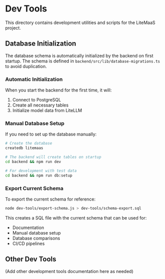 # Dev Tools

This directory contains development utilities and scripts for the LiteMaaS project.

## Database Initialization

The database schema is automatically initialized by the backend on first startup. The schema is defined in `backend/src/lib/database-migrations.ts` to avoid duplication.

### Automatic Initialization
When you start the backend for the first time, it will:
1. Connect to PostgreSQL
2. Create all necessary tables
3. Initialize model data from LiteLLM

### Manual Database Setup
If you need to set up the database manually:

```bash
# Create the database
createdb litemaas

# The backend will create tables on startup
cd backend && npm run dev

# For development with test data
cd backend && npm run db:setup
```

### Export Current Schema
To export the current schema for reference:

```bash
node dev-tools/export-schema.js > dev-tools/schema-export.sql
```

This creates a SQL file with the current schema that can be used for:
- Documentation
- Manual database setup
- Database comparisons
- CI/CD pipelines

## Other Dev Tools

(Add other development tools documentation here as needed)